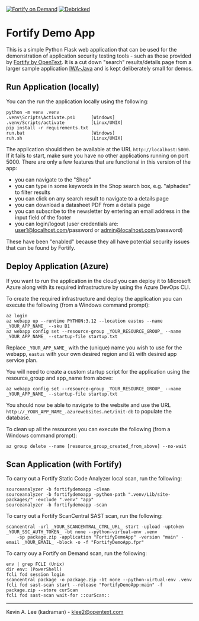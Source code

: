 [![Fortify on Demand](https://github.com/fortify-presales/FortifyDemoApp/actions/workflows/fod.yml/badge.svg)](https://github.com/fortify-presales/FortifyDemoApp/actions/workflows/fod.yml) [![Debricked](https://github.com/fortify-presales/FortifyDemoApp/actions/workflows/debricked.yml/badge.svg)](https://github.com/fortify-presales/FortifyDemoApp/actions/workflows/debricked.yml)

# Fortify Demo App

This is a simple Python Flask web application that can be used for the demonstration of application
security testing tools - such as those provided by [Fortify by OpenText](https://www.microfocus.com/en-us/cyberres/application-security).
It is a cut down "search" results/details page from a larger sample application [IWA-Java](https://github.com/fortify/IWA-Java) 
and is kept deliberately small for demos.

Run Application (locally)
-------------------------

You can the run the application locally using the following:

```
python -m venv .venv
.venv\Scripts\Activate.ps1      [Windows]
.venv/Scripts/activate          [Linux/UNIX]
pip install -r requirements.txt
run.bat                         [Windows]
ruh.sh                          [Linux/UNIX]
```

The application should then be available at the URL `http://localhost:5000`. If it fails to start,
make sure you have no other applications running on port 5000. There are only a few features that are
functional in this version of the app:

- you can navigate to the "Shop"
- you can type in some keywords in the Shop search box, e.g. "alphadex" to filter results
- you can click on any search result to navigate to a details page
- you can download a datasheet PDF from a details page
- you can subscribe to the newsletter by entering an email address in the input field of the footer
- you can login/logout (user credentials are: user1@localhost.com/password or admin@localhost.com/password)

These have been "enabled" because they all have potential security issues that can be found by Fortify.

Deploy Application (Azure)
--------------------------

If you want to run the application in the cloud you can deploy it to Microsoft Azure along with its required
infrastructure by using the Azure DevOps CLI.

To create the required infrastructure and deploy the application you can execute the following (from a Windows command prompt):

```
az login
az webapp up --runtime PYTHON:3.12 --location eastus --name _YOUR_APP_NAME_ --sku B1
az webapp config set --resource-group _YOUR_RESOURCE_GROUP_ --name _YOUR_APP_NAME_ --startup-file startup.txt
```

Replace `_YOUR_APP_NAME_` with the (unique) name you wish to use for the webapp, `eastus` with your own desired region and `B1` with desired app service plan.

You will need to create a custom startup script for the application using the resource_group and app_name from above:

```
az webapp config set --resource-group _YOUR_RESOURCE_GROUP_ --name _YOUR_APP_NAME_ --startup-file startup.txt
```

You should now be able to navigate to the website and use the URL `http://_YOUR_APP_NAME_.azurewebsites.net/init-db`
to populate the database.

To clean up all the resources you can execute the following (from a Windows command prompt):

```
az group delete --name [resource_group_created_from_above] --no-wait
```

Scan Application (with Fortify)
-------------------------------

To carry out a Fortify Static Code Analyzer local scan, run the following:

```
sourceanalyzer -b fortifydemoapp -clean
sourceanalyzer -b fortifydemoapp -python-path ".venv/Lib/site-packages/" -exclude ".venv" "app"
sourceanalyzer -b fortifydemoapp -scan
```

To carry out a Fortify ScanCentral SAST scan, run the following:

```
scancentral -url _YOUR_SCANCENTRAL_CTRL_URL_ start -upload -uptoken _YOUR_SSC_AUTH_TOKEN_ -bt none --python-virtual-env .venv
    -sp package.zip -application "FortifyDemoApp" -version "main" -email _YOUR_EMAIL_ -block -o -f "FortifyDemoApp.fpr"
```

To carry ouy a Fortify on Demand scan, run the following:

```
env | grep FCLI (Unix)
dir env: (PowerShell)
fcli fod session login
scancentral package -o package.zip -bt none --python-virtual-env .venv
fcli fod sast-scan start --release "FortifyDemoApp:main" -f package.zip --store curScan
fcli fod sast-scan wait-for ::curScan::
```

---

Kevin A. Lee (kadraman) - klee2@opentext.com
